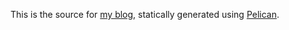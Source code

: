 This is the source for [my blog](blog.basepi.net), statically generated using
[Pelican](getpelicon.com).
